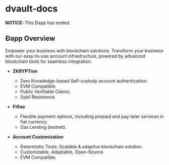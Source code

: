 # dvault-docs

**NOTICE:** This Ðapp has ended.

## Ðapp Overview
Empower your business with blockchain solutions. Transform your business with our easy-to-use account infrastructure, powered by advanced blockchain tools for seamless integration.

- **ZKRYPTion**
  - Zero Knowledge-based Self-custody account authentication.
  - EVM Compatible.
  - Public Verifiable Claims.
  - Sybil Resistance.

- **FiGas**
  - Flexible payment options, including prepaid and pay-later services in fiat currency.
  - Gas Lending (testnet).

- **Account Customization**
  - Ðetermistic Tools: Scalable & adaptive blockchain solution.
  - Customizable, Adaptable, Open-Source.
  - EVM Compatible.
